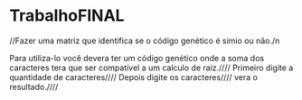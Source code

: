 # TrabalhoFINAL
//Fazer uma matriz que identifica se o código genético é simio ou não./n

Para utiliza-lo você devera ter um código genético onde a soma dos caracteres tera que ser compatível a um calculo de raiz.////
Primeiro digite a quantidade de caracteres////
Depois digite os caracteres////
vera o resultado.////
